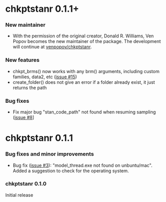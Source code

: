 # chkptstanr 0.1.1+

### New maintainer

* With the permission of the original creator, Donald R. Williams, Ven Popov becomes the new maintainer of the package. The development will continue at [venpopov/chkptstanr](https:://github.com/venpopov/chkptstanr). 

### New features

* chkpt_brms() now works with any brm() arguments, including custom families, data2, etc ([issue #15](https://github.com/donaldRwilliams/chkptstanr/issues/15))
* create_folder() does not give an error if a folder already exist, it just returns the path

### Bug fixes
* Fix major bug "stan_code_path" not found when resuming sampling ([issue #8](https://github.com/donaldRwilliams/chkptstanr/issues/8)]

# chkptstanr 0.1.1

### Bug fixes and minor improvements

* Bug fix ([issue #3](https://github.com/donaldRwilliams/chkptstanr/issues/3)):
"model_thread.exe not found on unbuntu/mac". Added a suggestion to 
check for the operating system.

### chkptstanr 0.1.0

Initial release
